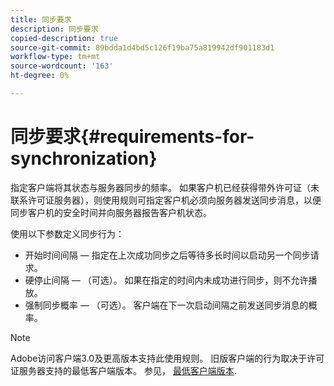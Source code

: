 ```yaml
---
title: 同步要求
description: 同步要求
copied-description: true
source-git-commit: 89bdda1d4bd5c126f19ba75a819942df901183d1
workflow-type: tm+mt
source-wordcount: '163'
ht-degree: 0%

---
```



# 同步要求{#requirements-for-synchronization}

指定客户端将其状态与服务器同步的频率。 如果客户机已经获得带外许可证（未联系许可证服务器），则使用规则可指定客户机必须向服务器发送同步消息，以便同步客户机的安全时间并向服务器报告客户机状态。

使用以下参数定义同步行为：

* 开始时间间隔 — 指定在上次成功同步之后等待多长时间以启动另一个同步请求。
* 硬停止间隔 — （可选）。 如果在指定的时间内未成功进行同步，则不允许播放。
* 强制同步概率 — （可选）。 客户端在下一次启动间隔之前发送同步消息的概率。

>[!NOTE]
>
>Adobe访问客户端3.0及更高版本支持此使用规则。 旧版客户端的行为取决于许可证服务器支持的最低客户端版本。 参见， [最低客户端版本](../../../aaxs-protecting-content/content-implementing-the-license-server/content-handling-license-reqs/content-minimum-client-version.md).

